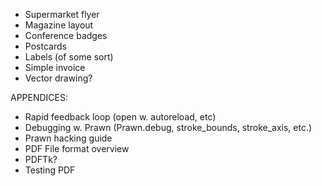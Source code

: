 * Supermarket flyer
* Magazine layout
* Conference badges
* Postcards
* Labels (of some sort)
* Simple invoice
* Vector drawing?

APPENDICES:

* Rapid feedback loop (open w. autoreload, etc)
* Debugging w. Prawn (Prawn.debug, stroke_bounds, stroke_axis, etc.)
* Prawn hacking guide
* PDF File format overview
* PDFTk?
* Testing PDF
